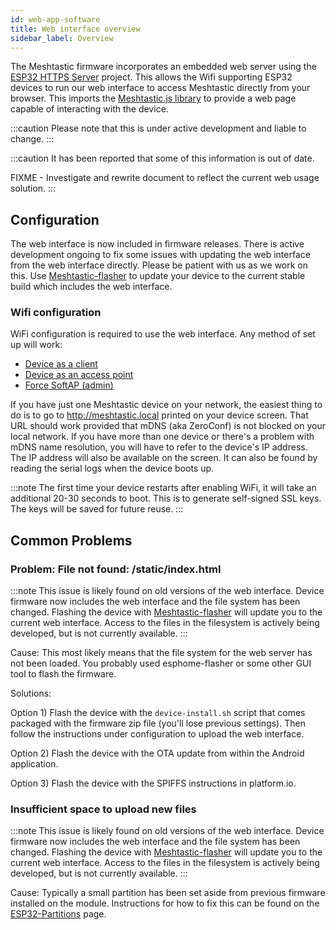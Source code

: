 ```yaml
---
id: web-app-software
title: Web interface overview
sidebar_label: Overview
---
```


The Meshtastic firmware incorporates an embedded web server using the [ESP32 HTTPS Server](https://github.com/fhessel/esp32_https_server) project. This allows the Wifi supporting ESP32 devices to run our web interface to access Meshtastic directly from your browser. This imports the [Meshtastic.js library](/docs/software/js/getting-started) to provide a web page capable of interacting with the device.

:::caution
Please note that this is under active development and liable to change.
:::

:::caution
It has been reported that some of this information is out of date.

FIXME - Investigate and rewrite document to reflect the current web usage solution.
:::

## Configuration

The web interface is now included in firmware releases. There is active development ongoing to fix some issues with updating the web interface from the web interface directly. Please be patient with us as we work on this. Use [Meshtastic-flasher](/docs/getting-started/meshtastic-flasher) to update your device to the current stable build which includes the web interface.

### Wifi configuration

WiFi configuration is required to use the web interface. Any method of set up will work:
- [Device as a client](/docs/settings/wifi#enable-wifi-as-client)
- [Device as an access point](/docs/settings/wifi#enable-wifi-as-softap)
- [Force SoftAP (admin)](/docs/settings/wifi#force-softap)

If you have just one Meshtastic device on your network, the easiest thing to do is to go to http://meshtastic.local printed on your device screen. That URL should work provided that mDNS (aka ZeroConf) is not blocked on your local network. If you have more than one device or there's a problem with mDNS name resolution, you will have to refer to the device's IP address. The IP address will also be available on the screen. It can also be found by reading the serial logs when the device boots up.

:::note
The first time your device restarts after enabling WiFi, it will take an additional 20-30 seconds to boot. This is to generate self-signed SSL keys. The keys will be saved for future reuse.
:::

## Common Problems

### Problem: File not found: /static/index.html

:::note
This issue is likely found on old versions of the web interface. Device firmware now includes the web interface and the file system has been changed. Flashing the device with [Meshtastic-flasher](/docs/getting-started/meshtastic-flasher) will update you to the current web interface. Access to the files in the filesystem is actively being developed, but is not currently available.
:::

Cause: This most likely means that the file system for the web server has not been loaded. You probably used esphome-flasher or some other GUI tool to flash the firmware.

Solutions:

Option 1) Flash the device with the `device-install.sh` script that comes packaged with the firmware zip file (you'll lose previous settings). Then follow the instructions under configuration to upload the web interface.

Option 2) Flash the device with the OTA update from within the Android application.

Option 3) Flash the device with the SPIFFS instructions in platform.io.

### Insufficient space to upload new files

:::note
This issue is likely found on old versions of the web interface. Device firmware now includes the web interface and the file system has been changed. Flashing the device with [Meshtastic-flasher](/docs/getting-started/meshtastic-flasher) will update you to the current web interface. Access to the files in the filesystem is actively being developed, but is not currently available.
:::

Cause: Typically a small partition has been set aside from previous firmware installed on the module. Instructions for how to fix this can be found on the [ESP32-Partitions](/docs/software/web/web-partitions-software) page.
